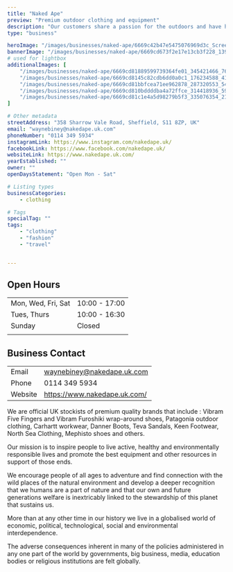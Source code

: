 ```yaml
---
title: "Naked Ape"
preview: "Premium outdoor clothing and equipment"
description: "Our customers share a passion for the outdoors and have high expectations of the products they use. Our aim is to stock the best products available, from the best manufacturers of outdoor and technical gear, who have earned their reputation for making exceptionally high quality and innovative products to meet these needs."
type: "business"

heroImage: "/images/businesses/naked-ape/6669c42b47e5475076969d3c_Screenshot-2024-06-12-at-16.49.57.png"
bannerImage: "/images/businesses/naked-ape/6669cd673f2e17e13cb3f228_1397295_612422528818543_1928828729_o.jpg"
# used for lightbox
additionalImages: [
    "/images/businesses/naked-ape/6669cd81889599739364fe01_345421466_767541018379498_6800038526407601469_n.jpg",
    "/images/businesses/naked-ape/6669cd8145c82cdb6dd0a0c1_176234588_4176876862373074_5164729837240294833_n.jpg",
    "/images/businesses/naked-ape/6669cd81bbfcea71ee962878_287320553_5486947234699357_2085005367017078092_n.jpg",
    "/images/businesses/naked-ape/6669cd810bddddba4a72ffce_314418936_5906069442787132_4394912458988775576_n.jpg",
    "/images/businesses/naked-ape/6669cd81c1e4a5d98279b5f3_335076354_218949473982432_9195683061107331775_n.jpg"
]

# Other metadata
streetAddress: "358 Sharrow Vale Road, Sheffield, S11 8ZP, UK"
email: "waynebiney@nakedape.uk.com"
phoneNumber: "0114 349 5934"
instagramLink: https://www.instagram.com/nakedape.uk/
facebookLink: https://www.facebook.com/nakedape.uk/
websiteLink: https://www.nakedape.uk.com/
yearEstablished: ""
owner: ""
openDaysStatement: "Open Mon - Sat"

# Listing types
businessCategories:
    - clothing

# Tags
specialTag: ""
tags:
    - "clothing"
    - "fashion"
    - "travel"


---
```


## Open Hours

|                    |               |
| ------------------ | ------------- |
| Mon, Wed, Fri, Sat | 10:00 - 17:00 |
| Tues, Thurs        | 10:00 - 16:30 |
| Sunday             | Closed        |
|                    |               |

## Business Contact

|         |                              |
| ------- | ---------------------------- |
| Email   | waynebiney@nakedape.uk.com   |
| Phone   | 0114 349 5934                |
| Website | https://www.nakedape.uk.com/ |

We are official UK stockists of premium quality brands that include : Vibram Five Fingers and Vibram Furoshiki wrap-around shoes, Patagonia outdoor clothing, Carhartt workwear, Danner Boots, Teva Sandals, Keen Footwear, North Sea Clothing, Mephisto shoes and others.

Our mission is to inspire people to live active, healthy and environmentally responsible lives and promote the best equipment and other resources in support of those ends.

We encourage people of all ages to adventure and find connection with the wild places of the natural environment and develop a deeper recognition that we humans are a part of nature and that our own and future generations welfare is inextricably linked to the stewardship of this planet that sustains us.

More than at any other time in our history we live in a globalised world of economic, political, technological, social and environmental interdependence.

The adverse consequences inherent in many of the policies administered in any one part of the world by governments, big business, media, education bodies or religious institutions are felt globally.

